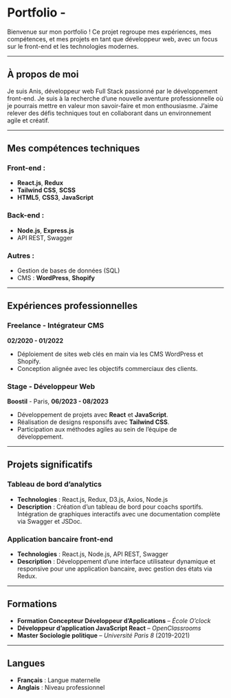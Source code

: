 # Portfolio - 

Bienvenue sur mon portfolio ! Ce projet regroupe mes expériences, mes compétences, et mes projets en tant que développeur web, avec un focus sur le front-end et les technologies modernes.

---

## À propos de moi

Je suis Anis, développeur web Full Stack passionné par le développement front-end. Je suis à la recherche d’une nouvelle aventure professionnelle où je pourrais mettre en valeur mon savoir-faire et mon enthousiasme. J’aime relever des défis techniques tout en collaborant dans un environnement agile et créatif.

---

## Mes compétences techniques

### Front-end :
- **React.js**, **Redux**
- **Tailwind CSS**, **SCSS**
- **HTML5**, **CSS3**, **JavaScript**

### Back-end :
- **Node.js**, **Express.js**
- API REST, Swagger

### Autres :
- Gestion de bases de données (SQL)
- CMS : **WordPress**, **Shopify**

---

## Expériences professionnelles

### Freelance - Intégrateur CMS  
**02/2020 - 01/2022**  
- Déploiement de sites web clés en main via les CMS WordPress et Shopify.  
- Conception alignée avec les objectifs commerciaux des clients.

### Stage - Développeur Web  
**Boostil** - Paris, **06/2023 - 08/2023**  
- Développement de projets avec **React** et **JavaScript**.  
- Réalisation de designs responsifs avec **Tailwind CSS**.  
- Participation aux méthodes agiles au sein de l’équipe de développement.

---

## Projets significatifs

### Tableau de bord d’analytics
- **Technologies** : React.js, Redux, D3.js, Axios, Node.js  
- **Description** : Création d’un tableau de bord pour coachs sportifs. Intégration de graphiques interactifs avec une documentation complète via Swagger et JSDoc.

### Application bancaire front-end
- **Technologies** : React.js, Node.js, API REST, Swagger  
- **Description** : Développement d’une interface utilisateur dynamique et responsive pour une application bancaire, avec gestion des états via Redux.

---

## Formations

- **Formation Concepteur Développeur d’Applications** – *École O’clock*  
- **Développeur d’application JavaScript React** – *OpenClassrooms*  
- **Master Sociologie politique** – *Université Paris 8* (2019-2021)

---

## Langues
- **Français** : Langue maternelle  
- **Anglais** : Niveau professionnel  

